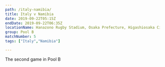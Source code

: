 ```yaml
---
path: /italy-namibia/
title: Italy v Namibia
date: 2019-09-22T05:15Z
endDate: 2019-09-22T06:35Z
locationName: Hanazono Rugby Stadium, Osaka Prefecture, Higashiosaka City
group: Pool B
matchNumber: 5
tags: ["Italy","Namibia"]

---
```

The second game in Pool B